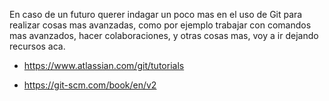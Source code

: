En caso de un futuro querer indagar un poco mas en el uso de Git para realizar cosas mas avanzadas, como por ejemplo trabajar con comandos mas avanzados, hacer colaboraciones, y otras cosas mas, voy a ir dejando recursos aca. 

- https://www.atlassian.com/git/tutorials

- https://git-scm.com/book/en/v2